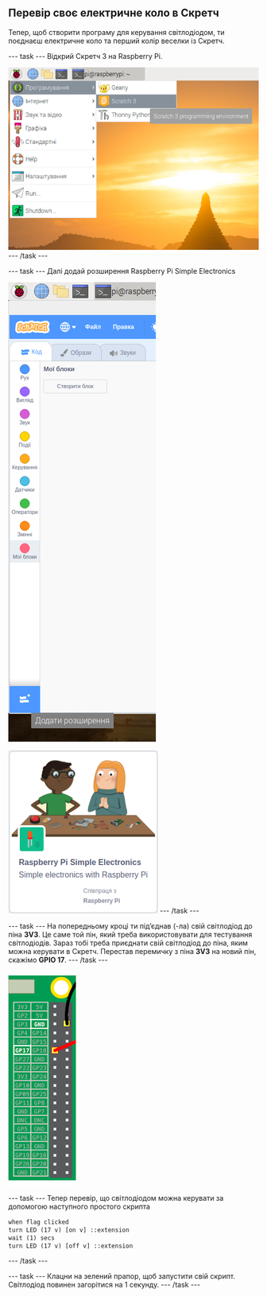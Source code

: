 ## Перевір своє електричне коло в Скретч

Тепер, щоб створити програму для керування світлодіодом, ти поєднаєш електричне коло та перший колір веселки із Скретч.

--- task --- Відкрий Скретч 3 на Raspberry Pi.

![відкрити скретч](images/open-scratch.png) --- /task ---

--- task --- Далі додай розширення Raspberry Pi Simple Electronics

![додати розширення](images/add-extension.png)

![simple-electronics](images/simple-electronics.png) --- /task ---

--- task --- На попередньому кроці ти під’єднав (-ла) свій світлодіод до піна **3V3**. Це саме той пін, який треба використовувати для тестування світлодіодів. Зараз тобі треба приєднати свій світлодіод до піна, яким можна керувати в Скретч. Перестав перемичку з піна **3V3** на новий пін, скажімо **GPIO 17**. --- /task ---

![Переставити пін](images/movepin.png)

--- task --- Тепер перевір, що світлодіодом можна керувати за допомогою наступного простого скрипта

```blocks3
when flag clicked
turn LED (17 v) [on v] ::extension
wait (1) secs
turn LED (17 v) [off v] ::extension
```

--- /task ---

--- task --- Клацни на зелений прапор, щоб запустити свій скрипт. Світлодіод повинен загорітися на 1 секунду. --- /task ---